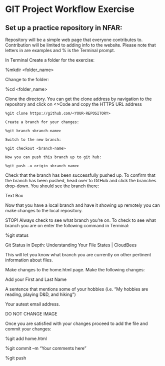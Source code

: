 # GIT Project Workflow Exercise 

 

## Set up a practice repository in NFAR:  

 

Repository will be a simple web page that everyone contributes to. Contribution will be limited to adding info to the website. Please note that letters in <italics> are examples and % is the Terminal prompt.  

 

In Terminal Create a folder for the exercise:   

%mkdir <folder_name> 

Change to the folder:  

%cd <folder_name>  

Clone the directory. You can get the clone address by navigation to the repository and click on <>Code and copy the HTTPS URL address 

 ```
%git clone https://github.com/<YOUR-REPOSITORY> 	 

Create a branch for your changes: 

%git branch <branch-name> 

Switch to the new branch: 

%git checkout <branch-name> 

Now you can push this branch up to git hub:  

%git push –u origin <branch name> 
```

Check that the branch has been successfully pushed up. To confirm that the branch has been pushed, head over to GitHub and click the branches drop-down. You should see the branch there: 

Text Box 	 	 

Now that you have a local branch and have it showing up remotely you can make changes to the local repository.  

STOP! Always check to see what branch you’re on. To check to see what branch you are on enter the following command in Terminal:  

%git status 

 

Git Status in Depth: Understanding Your File States | CloudBees 

This will let you know what branch you are currently on other pertinent information about files.   

Make changes to the home.html page. Make the following changes: 

Add your First and Last Name 

A sentence that mentions some of your hobbies (i.e. “My hobbies are reading, playing D&D, and hiking”) 

Your autest email address.  

DO NOT CHANGE IMAGE 

Once you are satisfied with your changes proceed to add the file and commit your changes: 

%git add home.html 

%git commit –m “Your comments here” 

%git push 

 

 
